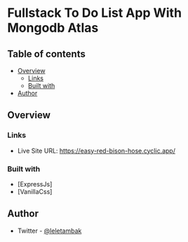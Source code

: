 # Fullstack To Do List App With Mongodb Atlas

## Table of contents

- [Overview](#overview)
  - [Links](#links)
  - [Built with](#built-with)
- [Author](#author)

## Overview

### Links

- Live Site URL: https://easy-red-bison-hose.cyclic.app/

### Built with

- [ExpressJs]
- [VanillaCss]

## Author

- Twitter - [@leletambak](https://www.twitter.com/leletambak)

